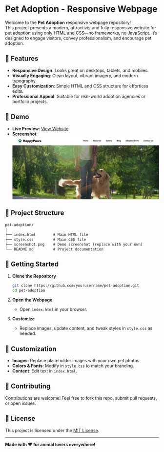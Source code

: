 # Pet Adoption - Responsive Webpage

Welcome to the **Pet Adoption** responsive webpage repository!  
This project presents a modern, attractive, and fully responsive website for pet adoption using only HTML and CSS—no frameworks, no JavaScript. It’s designed to engage visitors, convey professionalism, and encourage pet adoption.

## 🚀 Features

- **Responsive Design**: Looks great on desktops, tablets, and mobiles.
- **Visually Engaging**: Clean layout, vibrant imagery, and modern typography.
- **Easy Customization**: Simple HTML and CSS structure for effortless edits.
- **Professional Appeal**: Suitable for real-world adoption agencies or portfolio projects.

## 🌟 Demo

- **Live Preview**: [View Website](#)
- **Screenshot**:  
  ![Pet Adoption Screenshot](img/Screenshot.png)

## 📂 Project Structure

```
pet-adoption/
│
├── index.html        # Main HTML file
├── style.css         # Main CSS file
├── screenshot.png    # Demo screenshot (replace with your own)
└── README.md         # Project documentation
```

## 📝 Getting Started

1. **Clone the Repository**
   ```bash
   git clone https://github.com/yourusername/pet-adoption.git
   cd pet-adoption
   ```

2. **Open the Webpage**
   - Open `index.html` in your browser.

3. **Customize**
   - Replace images, update content, and tweak styles in `style.css` as needed.

## 🎨 Customization

- **Images**: Replace placeholder images with your own pet photos.
- **Colors & Fonts**: Modify in `style.css` to match your branding.
- **Content**: Edit text in `index.html`.

## 🤝 Contributing

Contributions are welcome! Feel free to fork this repo, submit pull requests, or open issues.

## 📄 License

This project is licensed under the [MIT License](LICENSE).

---

**Made with ❤️ for animal lovers everywhere!**